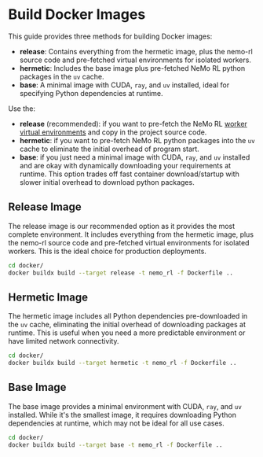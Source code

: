 # Build Docker Images

This guide provides three methods for building Docker images:

* **release**: Contains everything from the hermetic image, plus the nemo-rl source code and pre-fetched virtual environments for isolated workers.
* **hermetic**: Includes the base image plus pre-fetched NeMo RL python packages in the `uv` cache.
* **base**: A minimal image with CUDA, `ray`, and `uv` installed, ideal for specifying Python dependencies at runtime.

Use the:
* **release** (recommended): if you want to pre-fetch the NeMo RL [worker virtual environments](./design-docs/uv.md#worker-configuration) and copy in the project source code.
* **hermetic**: if you want to pre-fetch NeMo RL python packages into the `uv` cache to eliminate the initial overhead of program start.
* **base**: if you just need a minimal image with CUDA, `ray`, and `uv` installed and are okay with dynamically downloading your requirements at runtime. This option trades off fast container download/startup with slower initial overhead to download python packages.

## Release Image

The release image is our recommended option as it provides the most complete environment. It includes everything from the hermetic image, plus the nemo-rl source code and pre-fetched virtual environments for isolated workers. This is the ideal choice for production deployments.

```sh
cd docker/
docker buildx build --target release -t nemo_rl -f Dockerfile ..
```

## Hermetic Image

The hermetic image includes all Python dependencies pre-downloaded in the `uv` cache, eliminating the initial overhead of downloading packages at runtime. This is useful when you need a more predictable environment or have limited network connectivity.

```sh
cd docker/
docker buildx build --target hermetic -t nemo_rl -f Dockerfile ..
```

## Base Image

The base image provides a minimal environment with CUDA, `ray`, and `uv` installed. While it's the smallest image, it requires downloading Python dependencies at runtime, which may not be ideal for all use cases.

```sh
cd docker/
docker buildx build --target base -t nemo_rl -f Dockerfile ..
```
